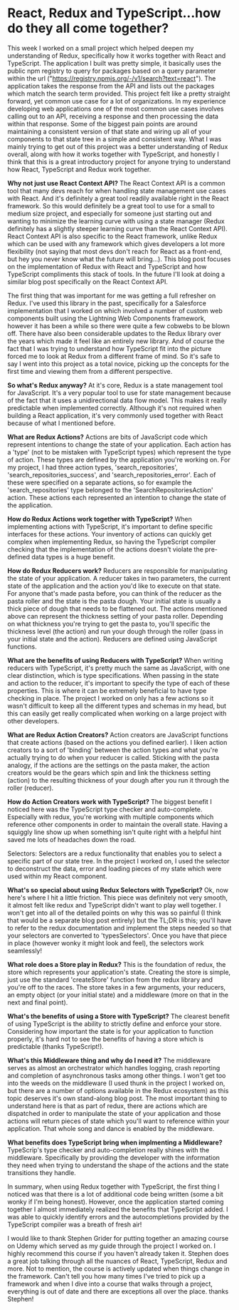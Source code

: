# React, Redux and TypeScript...how do they all come together?

This week I worked on a small project which helped deepen my understanding of Redux, specifically how it works together with React and TypeScript. The application I built was pretty simple, it basically uses the public npm registry to query for packages based on a query parameter within the url ("https://registry.npmjs.org/-/v1/search?text=react"). The application takes the response from the API and lists out the packages which match the search term provided. This project felt like a pretty straight forward, yet common use case for a lot of organizations. In my experience developing web applications one of the most common use cases involves calling out to an API, receiving a response and then processing the data within that response. Some of the biggest pain points are around maintaining a consistent version of that state and wiring up all of your components to that state tree in a simple and consistent way. What I was mainly trying to get out of this project was a better understanding of Redux overall, along with how it works together with TypeScript, and honestly I think that this is a great introductory project for anyone trying to understand how React, TypeScript and Redux work together.

**Why not just use React Context API?** The React Context API is a common tool that many devs reach for when handling state management use cases with React. And it's definitely a great tool readily available right in the React framework. So this would definitely be a great tool to use for a small to medium size project, and especially for someone just starting out and wanting to minimize the learning curve with using a state manager (Redux definitely has a slightly steeper learning curve than the React Context API). React Context API is also specific to the React framework, unlike Redux which can be used with any framework which gives developers a lot more flexibility (not saying that most devs don't reach for React as a front-end, but hey you never know what the future will bring...). This blog post focuses on the implementation of Redux with React and TypeScript and how TypeScript compliments this stack of tools. In the future I'll look at doing a similar blog post specifically on the React Context API.

The first thing that was important for me was getting a full refresher on Redux. I've used this library in the past, specifically for a Salesforce implementation that I worked on which involved a number of custom web components built using the Lightning Web Components framework, however it has been a while so there were quite a few cobwebs to be blown off. There have also been considerable updates to the Redux library over the years which made it feel like an entirely new library. And of course the fact that I was trying to understand how TypeScript fit into the picture forced me to look at Redux from a different frame of mind. So it's safe to say I went into this project as a total novice, picking up the concepts for the first time and viewing them from a different perspective.

**So what's Redux anyway?** At it's core, Redux is a state management tool for JavaScript. It's a very popular tool to use for state management because of the fact that it uses a unidirectional data flow model. This makes it really predictable when implemented correctly. Although it's not required when building a React application, it's very commonly used together with React because of what I mentioned before.

**What are Redux Actions?** Actions are bits of JavaScript code which represent intentions to change the state of your application. Each action has a 'type' (not to be mistaken with TypeScript types) which represent the type of action. These types are defined by the application you're working on. For my project, I had three action types, 'search_repositories', 'search_repositories_success', and 'search_repositories_error'. Each of these were specified on a separate actions, so for example the 'search_repositories' type belonged to the 'SearchRepositoriesAction' action. These actions each represented an intention to change the state of the application.

**How do Redux Actions work together with TypeScript?** When implementing actions with TypeScript, it's important to define specific interfaces for these actions. Your inventory of actions can quickly get complex when implementing Redux, so having the TypeScript compiler checking that the implementation of the actions doesn't violate the pre-defined data types is a huge benefit.

**How do Redux Reducers work?** Reducers are responsible for manipulating the state of your application. A reducer takes in two parameters, the current state of the application and the action you'd like to execute on that state. For anyone that's made pasta before, you can think of the reducer as the pasta roller and the state is the pasta dough. Your initial state is usually a thick piece of dough that needs to be flattened out. The actions mentioned above can represent the thickness setting of your pasta roller. Depending on what thickness you're trying to get the pasta to, you'll specific the thickness level (the action) and run your dough through the roller (pass in your initial state and the action). Reducers are defined using JavaScript functions.

**What are the benefits of using Reducers with TypeScript?** When writing reducers with TypeScript, it's pretty much the same as JavaScript, with one clear distinction, which is type specifications. When passing in the state and action to the reducer, it's important to specify the type of each of these properties. This is where it can be extremely beneficial to have type checking in place. The project I worked on only has a few actions so it wasn't difficult to keep all the different types and schemas in my head, but this can easily get really complicated when working on a large project with other developers.

**What are Redux Action Creators?** Action creators are JavaScript functions that create actions (based on the actions you defined earlier). I liken action creators to a sort of 'binding' between the action types and what you're actually trying to do when your reducer is called. Sticking with the pasta analogy, if the actions are the settings on the pasta maker, the action creators would be the gears which spin and link the thickness setting (action) to the resulting thickness of your dough after you run it through the roller (reducer).

**How do Action Creators work with TypeScript?** The biggest benefit I noticed here was the TypeScript type checker and auto-complete. Especially with redux, you're working with multiple components which reference other components in order to maintain the overall state. Having a squiggly line show up when something isn't quite right with a helpful hint saved me lots of headaches down the road.

Selectors: Selectors are a redux functionality that enables you to select a specific part of our state tree. In the project I worked on, I used the selector to deconstruct the data, error and loading pieces of my state which were used within my React component.

**What's so special about using Redux Selectors with TypeScript?** Ok, now here's where I hit a little friction. This piece was definitely not very smooth, it almost felt like redux and TypeScript didn't want to play well together. I won't get into all of the detailed points on why this was so painful (I think that would be a separate blog post entirely) but the TL;DR is this; you'll have to refer to the redux documentation and implement the steps needed so that your selectors are converted to 'typesSelectors'. Once you have that piece in place (however wonky it might look and feel), the selectors work seamlessly!

**What role does a Store play in Redux?** This is the foundation of redux, the store which represents your application's state. Creating the store is simple, just use the standard 'createStore' function from the redux library and you're off to the races. The store takes in a few arguments, your reducers, an empty object (or your initial state) and a middleware (more on that in the next and final point).

**What's the benefits of using a Store with TypeScript?** The clearest benefit of using TypeScript is the ability to strictly define and enforce your store. Considering how important the state is for your application to function properly, it's hard not to see the benefits of having a store which is predictable (thanks TypeScript!).

**What's this Middleware thing and why do I need it?** The middleware serves as almost an orchestrator which handles logging, crash reporting and completion of asynchronous tasks among other things. I won't get too into the weeds on the middleware (I used thunk in the project I worked on, but there are a number of options available in the Redux ecosystem) as this topic deserves it's own stand-along blog post. The most important thing to understand here is that as part of redux, there are actions which are dispatched in order to manipulate the state of your application and those actions will return pieces of state which you'll want to reference within your application. That whole song and dance is enabled by the middleware.

**What benefits does TypeScript bring when implmenting a Middleware?** TypeScrip's type checker and auto-completion really shines with the middleware. Specifically by providing the developer with the information they need when trying to understand the shape of the actions and the state transitions they handle.

In summary, when using Redux together with TypeScript, the first thing I noticed was that there is a lot of additional code being written (some a bit wonky if I'm being honest). However, once the application started coming together I almost immediately realized the benefits that TypeScript added. I was able to quickly identify errors and the autocompletions provided by the TypeScript compiler was a breath of fresh air!

I would like to thank Stephen Grider for putting together an amazing course on Udemy which served as my guide through the project I worked on. I highly recommend this course if you haven't already taken it. Stephen does a great job talking through all the nuances of React, TypeScript, Redux and more. Not to mention, the course is actively updated when things change in the framework. Can't tell you how many times I've tried to pick up a framework and when I dive into a course that walks through a project, everything is out of date and there are exceptions all over the place. thanks Stephen!

